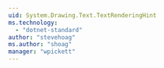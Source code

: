 ```yaml
---
uid: System.Drawing.Text.TextRenderingHint
ms.technology: 
  - "dotnet-standard"
author: "stevehoag"
ms.author: "shoag"
manager: "wpickett"
---
```


